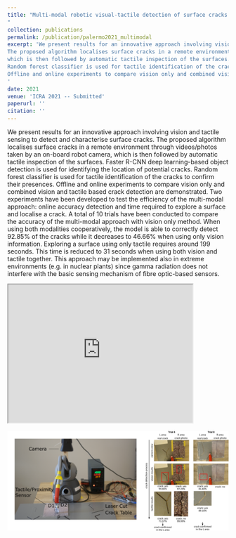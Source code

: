 ```yaml
---
title: "Multi-modal robotic visual-tactile detection of surface cracks
"
collection: publications
permalink: /publication/palermo2021_multimodal
excerpt: 'We present results for an innovative approach involving vision and tactile sensing to detect and characterise surface cracks.
The proposed algorithm localises surface cracks in a remote environment through videos/photos taken by an on-board robot camera, 
which is then followed by automatic tactile inspection of the surfaces. Faster R-CNN deep learning-based object detection is used for identifying the location of potential cracks. 
Random forest classifier is used for tactile identification of the cracks to confirm their presences. 
Offline and online experiments to compare vision only and combined vision and tactile based crack detection are demonstrated. 
'
date: 2021
venue: 'ICRA 2021 -- Submitted'
paperurl: ''
citation: ''
---
```

We present results for an innovative approach involving vision and tactile sensing to detect and characterise surface cracks.
The proposed algorithm localises surface cracks in a remote environment through videos/photos taken by an on-board robot camera, 
which is then followed by automatic tactile inspection of the surfaces. Faster R-CNN deep learning-based object detection is used for identifying the location of potential cracks. 
Random forest classifier is used for tactile identification of the cracks to confirm their presences. 
Offline and online experiments to compare vision only and combined vision and tactile based crack detection are demonstrated. 
Two experiments have been developed to test the efficiency of the multi-modal approach: online accuracy detection and time required to explore a surface and localise a crack. 
A total of 10 trials have been conducted to compare the accuracy of the multi-modal approach with vision only method. 
When using both modalities cooperatively, the model is able to correctly detect 92.85% of the cracks while it decreases to 46.66% when using only vision information. 
Exploring a surface using only tactile requires around 199 seconds. 
This time is reduced to 31 seconds when using both vision and tactile together. 
This approach may be implemented also in extreme environments (e.g. in nuclear plants) since gamma radiation does not interfere with the basic sensing mechanism of fibre optic-based sensors.



<iframe width="420" height="315"
src="https://www.youtube.com/embed/UEqlDOTNtKc">
</iframe>

![multimodal Image](https://github.com/francescapalermo/francescapalermo.github.io/blob/master/_publications/crack_detection_multimodal.png?raw=true)